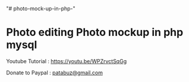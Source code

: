 "# photo-mock-up-in-php-" 


Photo editing Photo mockup in php mysql
==========================================


Youtube Tutorial : https://youtu.be/WPZrvctSqGg


Donate to Paypal : patabuz@gmail.com
